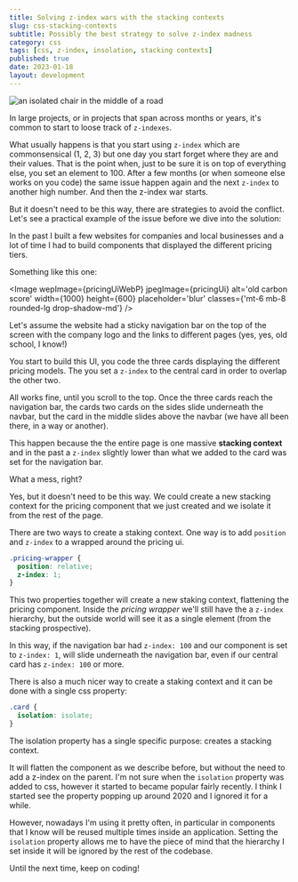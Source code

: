 ```yaml
---
title: Solving z-index wars with the stacking contexts
slug: css-stacking-contexts
subtitle: Possibly the best strategy to solve z-index madness
category: css
tags: [css, z-index, insolation, stacking contexts]
published: true
date: 2023-01-18
layout: development
---
```


<script>
  import Image from '$lib/components/Image.svelte';
  import mainImage from '$lib/assets/images/blog/isolation.jpg?w=1000&h=600';
  import mainImageWebP from '$lib/assets/images/blog/isolation.jpg?w=1000&h=600&format=webp&srcset';
  import mainImageSrcset from '$lib/assets/images/blog/isolation.jpg?w=1000&h=600&srcset';

  import pricingUi from '$lib/assets/images/blog/pricing-ui.jpg?w=1000&h=600';
  import pricingUiWebP from '$lib/assets/images/blog/pricing-ui.jpg?w=1000&h=600&format=webp&srcset';
  import pricingUiSrcset from '$lib/assets/images/blog/pricing-ui.jpg?w=1000&h=600&srcset';
</script>

<Image
  wepImage={mainImageWebP}
  jpegImage={mainImage}
  alt='an isolated chair in the middle of a road'
  width={1000}
  height={600}
  placeholder='blur'
  classes='mt-6 mb-8 rounded-lg drop-shadow-md'
  loading='eager'
  feedImage=true
/>

In large projects, or in projects that span across months or years, it's common to start to loose track of `z-indexes`.

What usually happens is that you start using `z-index` which are commonsensical (1, 2, 3) but one day you start forget where they are and their values. That is the point when, just to be sure it is on top of everything else, you set an element to 100. After a few months (or when someone else works on you code) the same issue happen again and the next `z-index` to another high number. And then the z-index war starts.

But it doesn't need to be this way, there are strategies to avoid the conflict. Let's see a practical example of the issue before we dive into the solution:

In the past I built a few websites for companies and local businesses and a lot of time I had to build components that displayed the different pricing tiers.

Something like this one:

<Image
wepImage={pricingUiWebP}
jpegImage={pricingUi}
alt='old carbon score'
width={1000}
height={600}
placeholder='blur'
classes={'mt-6 mb-8 rounded-lg drop-shadow-md'}
/>

Let's assume the website had a sticky navigation bar on the top of the screen with the company logo and the links to different pages (yes, yes, old school, I know!)

You start to build this UI, you code the three cards displaying the different pricing models. The you set a `z-index` to the central card in order to overlap the other two.

All works fine, until you scroll to the top. Once the three cards reach the navigation bar, the cards two cards on the sides slide underneath the navbar, but the card in the middle slides above the navbar (we have all been there, in a way or another).

This happen because the the entire page is one massive **stacking context** and in the past a `z-index` slightly lower than what we added to the card was set for the navigation bar.

What a mess, right?

Yes, but it doesn't need to be this way. We could create a new stacking context for the pricing component that we just created and we isolate it from the rest of the page.

There are two ways to create a staking context. One way is to add `position` and `z-index` to a wrapped around the pricing ui.

```css
.pricing-wrapper {
  position: relative;
  z-index: 1;
}
```

This two properties together will create a new staking context, flattening the pricing component. Inside the _pricing wrapper_ we'll still have the a `z-index` hierarchy, but the outside world will see it as a single element (from the stacking prospective).

In this way, if the navigation bar had `z-index: 100` and our component is set to `z-index: 1`, will slide underneath the navigation bar, even if our central card has `z-index: 100` or more.

There is also a much nicer way to create a staking context and it can be done with a single css property:

```css
.card {
  isolation: isolate;
}
```

The isolation property has a single specific purpose: creates a stacking context.

It will flatten the component as we describe before, but without the need to add a z-index on the parent. I'm not sure when the `isolation` property was added to css, however it started to became popular fairly recently. I think I started see the property popping up around 2020 and I ignored it for a while.

However, nowadays I'm using it pretty often, in particular in components that I know will be reused multiple times inside an application. Setting the `isolation` property allows me to have the piece of mind that the hierarchy I set inside it will be ignored by the rest of the codebase.

Until the next time, keep on coding!
